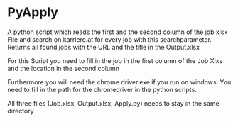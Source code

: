 # PyApply
A python script which reads the first and the second column of the job xlsx File and search on karriere.at for every job with this searchparameter. Returns all found jobs with the URL and the title in the Output.xlsx

For this Script you need to fill in the job in the first column of the Job Xlxs and the location in the second column

Furthermore you will need the chrome driver.exe if you run on windows. You need to fill in the path for the chromedriver in the python scripts.

All three files (Job.xlsx, Output.xlsx, Apply.py) needs to stay in the same directory
